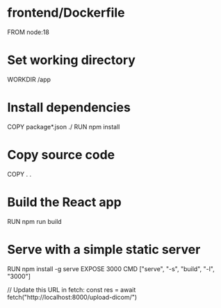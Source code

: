 # frontend/Dockerfile
FROM node:18

# Set working directory
WORKDIR /app

# Install dependencies
COPY package*.json ./
RUN npm install

# Copy source code
COPY . .

# Build the React app
RUN npm run build

# Serve with a simple static server
RUN npm install -g serve
EXPOSE 3000
CMD ["serve", "-s", "build", "-l", "3000"]

// Update this URL in fetch:
const res = await fetch("http://localhost:8000/upload-dicom/")

